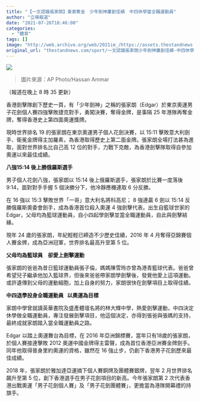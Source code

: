 ```yaml
---
title: "【一文認識張家朗】東奧奪金　少年劍神屢創佳績　中四休學當全職運動員"
author: "立場報道"
date: "2021-07-26T18:46:00"
categories:
  - "體育"
tags: []
image: "http://web.archive.org/web/2021im_/https://assets.thestandnews.com/media/photos/20210726-06_bshko39.png"
original_url: "thestandnews.com/sport/一文認識張家朗少年劍神屢創佳績-中四休學當全職運動員-東奧坐銀望金"
---
```

![](http://web.archive.org/web/2021im_/https://assets.thestandnews.com/media/photos/20210726-06_bshko39.png)
> 圖片來源：AP Photo/Hassan Ammar

（報道在晚上 8 時 35 更新）

香港劍擊隊創下歷史一頁，有「少年劍神」之稱的張家朗（Edgar）於東京奧運男子花劍個人賽四強擊敗捷克對手，勇闖決賽，奪得金牌，是事隔 25 年港隊再奪金牌，奪得香港史上第四面奧運獎牌。

現時世界排名 19 的張家朗在東京奧運男子個人花劍決賽，以 15:11 擊敗意大利劍手、衞冕金牌得主加羅素，為香港取得歷史上第二面金牌。張家朗全場打法甚為進取，面對世界排名比自己高 12 位的對手，力戰下克敵，為香港劍擊隊取得自參加奧運以來最佳成績。

**八強15:14 後上勝俄羅斯選手**

男子個人花劍八強，張家朗以 15:14 後上俄羅斯選手，張家朗於比賽一度落後 9:14，面對對手手握 5 個決勝分下，他冷靜應機連取 6 分反勝。

在 16 強以 15:3 擊敗世界「一哥」意大利名將科高尼； 8 強連贏 6 劍以 15:14 反勝俄羅斯奧委會劍手，成為香港首位殺入奧運 4 強劍擊代表。出生自籃球世家的 Edgar，父母均為籃球運動員，自小四起學劍擊並當全職運動員，自此與劍擊結緣。

現年 24 歲的張家朗，年紀輕輕已締造不少歷史佳續，2016 年 4 月奪得亞錦賽個人賽金牌，成為亞洲冠軍，世界排名最高升至第 5 位。

**父母均為籃球員　卻愛上劍擊運動**

張家朗的爸爸為昔日籃球運動員張子倫，媽媽陳雪玲亦曾為港青籃球代表。爸爸曾希望兒子繼承他加入籃球界，但後來爸爸帶家朗學劍擊後，發覺他愛上這項運動。或許遺傳到父母的運動細胞，加上自身的努力，家朗很快在劍擊項目上取得佳績。

**中四退學投身全職運動員   以奧運為目標**

家朗中學曾就讀英華書院及盛產體壇名將的林大輝中學，熱愛劍擊運動，中四決定休學做全職運動員，專注發展劍擊項目，他這個決定，亦得到張爸與張媽的支持，最終成就家朗踏入當全職運動員之路。

Edgar 以踏上奧運舞台為目標，在 2016 年亞洲錦標賽，當年只有18歲的張家朗，於個人賽接連擊敗 2012 奧運中國金牌得主雷聲，成為首位香港亞洲賽金牌劍手。同年他取得晉身里約奧運的資格，雖然在 16 強止步，仍創下香港男子花劍歷來最佳成績。

2018 年，張家朗於雅加達亞運摘下個人賽銅牌及團體賽銀牌，翌年 2 月世界排名飆升至第 5 位，創下香港選手在男子花劍項目的新高。今年張家朗第 2 次代表香港出戰奧運「男子花劍個人賽」及「男子花劍團體賽」，更擔當為港隊開幕禮的持旗手。